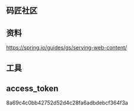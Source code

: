 ## 码匠社区

## 资料
https://spring.io/guides/gs/serving-web-content/


## 工具

## access_token
8a69c4c0bb42752d52d4c28fa6adbdebcf364f3a